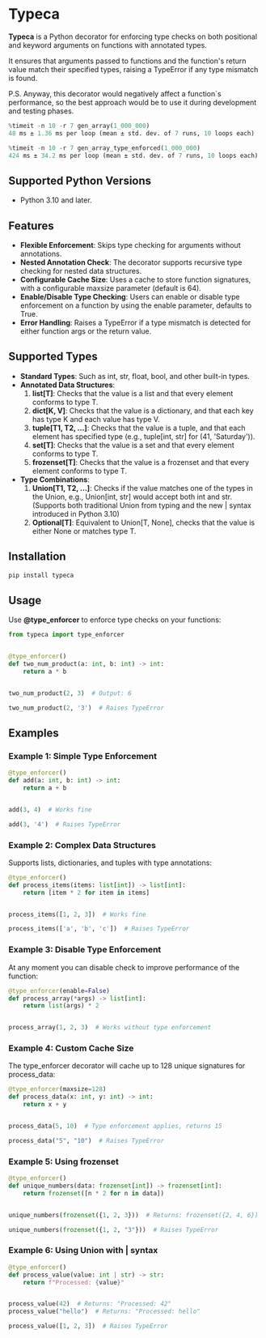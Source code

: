 # Typeca

**Typeca** is a Python decorator for enforcing type checks on both positional and keyword arguments
on functions with annotated types.

It ensures that arguments passed to functions and the function's return value match their specified types,
raising a TypeError if any type mismatch is found.

P.S. Anyway, this decorator would negatively affect a function`s performance, so the best approach would be to use it
during development and testing phases.

```python
%timeit -n 10 -r 7 gen_array(1_000_000)
48 ms ± 1.36 ms per loop (mean ± std. dev. of 7 runs, 10 loops each)

%timeit -n 10 -r 7 gen_array_type_enforced(1_000_000)
424 ms ± 34.2 ms per loop (mean ± std. dev. of 7 runs, 10 loops each)
```

## Supported Python Versions

* Python 3.10 and later.

## Features

* **Flexible Enforcement**: Skips type checking for arguments without annotations.
* **Nested Annotation Check**: The decorator supports recursive type checking for nested data structures.
* **Configurable Cache Size**: Uses a cache to store function signatures, with a configurable maxsize parameter (default
  is 64).
* **Enable/Disable Type Checking**: Users can enable or disable type enforcement on a function by using the enable
  parameter, defaults to True.
* **Error Handling**: Raises a TypeError if a type mismatch is detected for either function args or the return value.

## Supported Types

* **Standard Types**: Such as int, str, float, bool, and other built-in types.
* **Annotated Data Structures**:
    1. **list[T]**: Checks that the value is a list and that every element conforms to type T.
    2. **dict[K, V]**: Checks that the value is a dictionary, and that each key has type K and each value has type V.
    3. **tuple[T1, T2, ...]**: Checks that the value is a tuple, and that each element has specified type (e.g.,
       tuple[int, str] for (41, 'Saturday')).
    4. **set[T]**: Checks that the value is a set and that every element conforms to type T.
    5. **frozenset[T]**: Checks that the value is a frozenset and that every element conforms to type T.
* **Type Combinations**:
    1. **Union[T1, T2, ...]**: Checks if the value matches one of the types in the Union, e.g., Union[int, str] would
       accept both int and str. (Supports both traditional Union from typing and the new | syntax introduced in Python
       3.10)
    2. **Optional[T]**: Equivalent to Union[T, None], checks that the value is either None or matches type T.

## Installation

```bash
pip install typeca
```

## Usage

Use **@type_enforcer** to enforce type checks on your functions:

```python
from typeca import type_enforcer


@type_enforcer()
def two_num_product(a: int, b: int) -> int:
    return a * b


two_num_product(2, 3)  # Output: 6

two_num_product(2, '3')  # Raises TypeError
```

## Examples

### Example 1: Simple Type Enforcement

```python
@type_enforcer()
def add(a: int, b: int) -> int:
    return a + b


add(3, 4)  # Works fine

add(3, '4')  # Raises TypeError
```

### Example 2: Complex Data Structures

Supports lists, dictionaries, and tuples with type annotations:

```python
@type_enforcer()
def process_items(items: list[int]) -> list[int]:
    return [item * 2 for item in items]


process_items([1, 2, 3])  # Works fine

process_items(['a', 'b', 'c'])  # Raises TypeError
```

### Example 3: Disable Type Enforcement

At any moment you can disable check to improve performance of the function:

```python
@type_enforcer(enable=False)
def process_array(*args) -> list[int]:
    return list(args) * 2


process_array(1, 2, 3)  # Works without type enforcement
```

### Example 4: Custom Cache Size

The type_enforcer decorator will cache up to 128 unique signatures for process_data:

```python
@type_enforcer(maxsize=128)
def process_data(x: int, y: int) -> int:
    return x + y


process_data(5, 10)  # Type enforcement applies, returns 15

process_data("5", "10")  # Raises TypeError
```

### Example 5: Using frozenset

```python
@type_enforcer()
def unique_numbers(data: frozenset[int]) -> frozenset[int]:
    return frozenset([n * 2 for n in data])


unique_numbers(frozenset({1, 2, 3}))  # Returns: frozenset({2, 4, 6})

unique_numbers(frozenset({1, 2, "3"}))  # Raises TypeError
```

### Example 6: Using Union with | syntax

```python
@type_enforcer()
def process_value(value: int | str) -> str:
    return f"Processed: {value}"


process_value(42)  # Returns: "Processed: 42"
process_value("hello")  # Returns: "Processed: hello"

process_value([1, 2, 3])  # Raises TypeError
```